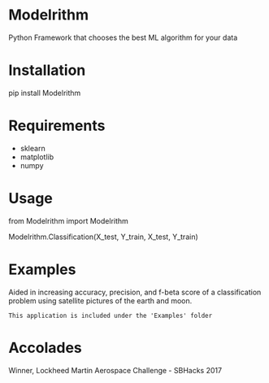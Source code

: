 # Modelrithm
Python Framework that chooses the best ML algorithm for your data

# Installation
pip install Modelrithm

# Requirements
- sklearn
- matplotlib
- numpy

# Usage
from Modelrithm import Modelrithm

Modelrithm.Classification(X_test, Y_train, X_test, Y_train)

# Examples
Aided in increasing accuracy, precision, and f-beta score of a classification problem using satellite pictures of the earth and moon.

	This application is included under the 'Examples' folder

# Accolades
Winner, Lockheed Martin Aerospace Challenge - SBHacks 2017